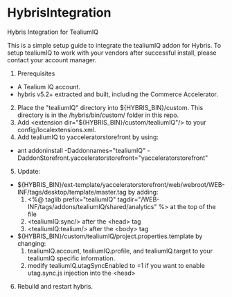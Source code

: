HybrisIntegration
=================

Hybris Integration for TealiumIQ

This is a simple setup guide to integrate the tealiumIQ addon for Hybris. To setup tealiumIQ to work with your vendors after successful install, please contact your account manager.

1. Prerequisites
 - A Tealium IQ account.
 - hybris v5.2+ extracted and built, including the Commerce Accelerator.
2. Place the "tealiumIQ" directory into ${HYBRIS_BIN}/custom. This directory is in the /hybris/bin/custom/ folder in this repo.
3. Add \<extension dir="${HYBRIS_BIN}/custom/tealiumIQ"/\> to your config/localextensions.xml.
4. Add tealiumIQ to yacceleratorstorefront by using: 
 - ant addoninstall -Daddonnames="tealiumIQ" -DaddonStorefront.yacceleratorstorefront="yacceleratorstorefront"
5. Update: 
 - ${HYBRIS_BIN}/ext-template/yacceleratorstorefront/web/webroot/WEB-INF/tags/desktop/template/master.tag by adding:
   1. \<%@ taglib prefix="tealiumIQ" tagdir="/WEB-INF/tags/addons/tealiumIQ/shared/analytics" %\> at the top of the file
    2. \<tealiumIQ:sync/\> after the \<head\> tag
    3. \<tealiumIQ:tealium/\> after the \<body\> tag
 - ${HYBRIS_BIN}/custom/tealiumIQ/project.properties.template by changing:
   1. tealiumIQ.account, tealiumIQ.profile, and tealiumIQ.target to your tealiumIQ specific information.
    2. modify tealiumIQ.utagSyncEnabled to =1 if you want to enable utag.sync.js injection into the \<head\> 
6. Rebuild and restart hybris.
